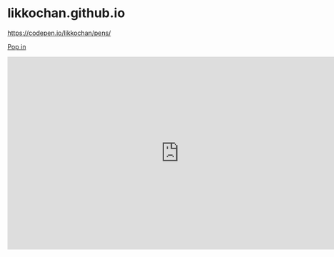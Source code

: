 # likkochan.github.io

https://codepen.io/likkochan/pens/





<link rel="stylesheet" href="./CSS/style.css">







<a class="iksweb" href="https://github.com/likkochan" target="_blank"  title="Pop in">Pop in</a>






<iframe width="768" height="432" src="https://miro.com/app/live-embed/uXjVPCEx3wU=/?moveToViewport=-800,-655,1622,1153&embedId=587551173754" frameborder="0" scrolling="no" allowfullscreen></iframe>
